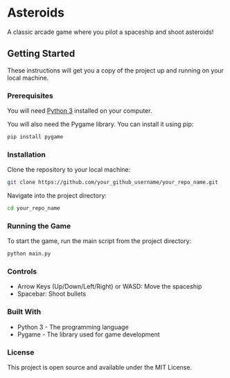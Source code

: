 # Asteroids

A classic arcade game where you pilot a spaceship and shoot asteroids!

## Getting Started

These instructions will get you a copy of the project up and running on your local machine.

### Prerequisites

You will need [Python 3](https://www.python.org/downloads/) installed on your computer.

You will also need the Pygame library. You can install it using pip:

```bash
pip install pygame
```

### Installation

Clone the repository to your local machine:

```bash
git clone https://github.com/your_github_username/your_repo_name.git
```
Navigate into the project directory:

```bash
cd your_repo_name
```

### Running the Game

To start the game, run the main script from the project directory:

```bash
python main.py
```

### Controls

* Arrow Keys (Up/Down/Left/Right) or WASD: Move the spaceship
* Spacebar: Shoot bullets

### Built With

* Python 3 - The programming language
* Pygame - The library used for game development

### License

This project is open source and available under the MIT License.
